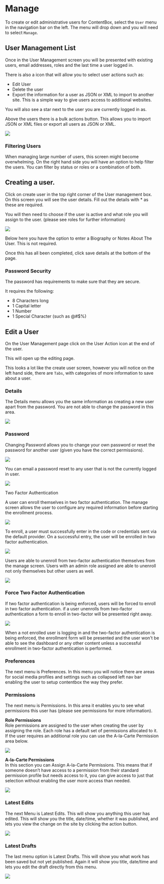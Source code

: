 # Manage

To create or edit administrative users for ContentBox, select the `User` menu in the navigation bar on the left. The menu will drop down and you will need to select `Manage`.

## User Management List

Once in the User Management screen you will be presented with existing users, email addresses, roles and the last time a user logged in.

There is also a icon that will allow you to select user actions such as:

* Edit User
* Delete the user
* Export the information for a user as JSON or XML to import to another site. This is a simple way to give users access to additional websites.

You will also see a star next to the user you are currently logged in as.

Above the users there is a bulk actions button. This allows you to import JSON or XML files or export all users as JSON or XML.

![](../../../.gitbook/assets/Screenshot1.png)

### Filtering Users

When managing large number of users, this screen might become overwhelming. On the right hand side you will have an option to help filter the users. You can filter by status or roles or a combination of both.

## Creating a user.

Click on create user in the top right corner of the User management box.\
On this screen you will see the user details. Fill out the details with \* as these are required.

You will then need to choose if the user is active and what role you will assign to the user. (please see roles for further information)

![](../../../.gitbook/assets/Screenshot2.png)

Below here you have the option to enter a Biography or Notes About The User. This is not required.

Once this has all been completed, click save details at the bottom of the page.

### Password Security

The password has requirements to make sure that they are secure.

It requires the following:

* 8 Characters long
* 1 Capital letter
* 1 Number
* 1 Special Character (such as @#$%)

## Edit a User

On the User Management page click on the User Action icon at the end of the user.

This will open up the editing page.

This looks a lot like the create user screen, however you will notice on the left hand side, there are `Tabs`, with categories of more information to save about a user.

### Details

The Details menu allows you the same information as creating a new user apart from the password. You are not able to change the password in this area.

![](../../../.gitbook/assets/edit\_user\_details.png)

### Password

Changing Password allows you to change your own password or reset the password for another user (given you have the correct permissions).

![](../../../.gitbook/assets/change\_password.png)

You can email a password reset to any user that is not the currently logged in user.

![](../../../.gitbook/assets/reset\_password.png)

Two Factor Authentication

A user can enroll themselves in two factor authentication. The manage screen allows the user to configure any required information before starting the enrollment process.

![](../../../.gitbook/assets/two\_factor\_enroll.png)

To enroll, a user must successfully enter in the code or credentials sent via the default provider. On a successful entry, the user will be enrolled in two factor authentication.

![](../../../.gitbook/assets/enrollment\_screen.png)

Users are able to unenroll from two-factor authentication themselves from the manage screen. Users with an admin role assigned are able to unenroll not only themselves but other users as well.

![](../../../.gitbook/assets/two\_factor\_unenroll.png)

### Force Two Factor Authentication

If two factor authentication is being enforced, users will be forced to enroll in two factor authentication. if a user unenrolls from two-factor authentication a form to enroll in two-factor will be presented right away.

![](../../../.gitbook/assets/force\_two\_factor.png)

When a not enrolled user is logging in and the two-factor authentication is being enforced, the enrollment form will be presented and the user won't be able to see the dashboard or any other content unless a successful enrollment in two-factor authentication is performed.

### Preferences

The next menu is Preferences. In this menu you will notice there are areas for social media profiles and settings such as collapsed left nav bar enabling the user to setup contentbox the way they prefer.

### Permissions

The next menu is Permissions. In this area it enables you to see what permissions this user has (please see permissions for more information).

**Role Permissions**\
Role permissions are assigned to the user when creating the user by assigning the role. Each role has a default set of permissions allocated to it. If the user requires an additional role you can use the A-la-Carte Permission area below.

![](../../../.gitbook/assets/screenshot5.png)

**A-la-Carte Permissions**\
In this section you can Assign A-la-Carte Permissions. This means that if someone doesn’t have access to a permission from their standard permission profile but needs access to it, you can give access to just that selection without enabling the user more access than needed.

![](../../../.gitbook/assets/screenshot6.png)

### Latest Edits

The next Menu is Latest Edits. This will show you anything this user has edited. This will show you the title, date/time, whether it was published, and lets you view the change on the site by clicking the action button.

![](../../../.gitbook/assets/Screenshot7.png)

### Latest Drafts

The last menu option is Latest Drafts. This will show you what work has been saved but not yet published. Again it will show you title, date/time and lets you edit the draft directly from this menu.

![](../../../.gitbook/assets/Screenshot8.png)
